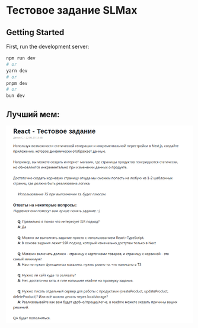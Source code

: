 # Тестовое задание SLMax
## Getting Started

First, run the development server:

```bash
npm run dev
# or
yarn dev
# or
pnpm dev
# or
bun dev
```

## Лучший мем:
![Mem](./mem.png)